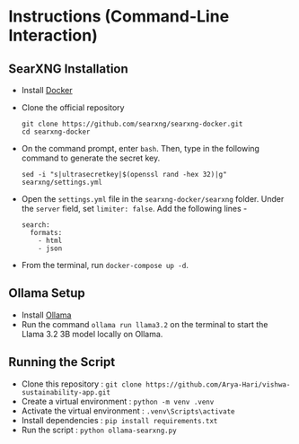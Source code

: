 # Instructions (Command-Line Interaction)

## SearXNG Installation
- Install [Docker](https://docs.docker.com/desktop/setup/install/windows-install/)
- Clone the official repository
  
  ```
  git clone https://github.com/searxng/searxng-docker.git
  cd searxng-docker
  ```
- On the command prompt, enter ```bash```. Then, type in the following command to generate the secret key.
  
  ```sed -i "s|ultrasecretkey|$(openssl rand -hex 32)|g" searxng/settings.yml```   
- Open the ```settings.yml``` file in the ```searxng-docker/searxng``` folder. Under the ```server``` field, set ```limiter: false```. Add the following lines -

  ```
  search:
    formats:
      - html
      - json
  ```
- From the terminal, run ```docker-compose up -d```.

## Ollama Setup
- Install [Ollama](https://ollama.com/download/windows)
- Run the command
  ```ollama run llama3.2``` on the terminal to start the Llama 3.2 3B model locally on Ollama.

## Running the Script
- Clone this repository : ```git clone https://github.com/Arya-Hari/vishwa-sustainability-app.git```
- Create a virtual environment : ```python -m venv .venv```
- Activate the virtual environment : ```.venv\Scripts\activate```
- Install dependencies : ```pip install requirements.txt```
- Run the script : ```python ollama-searxng.py```
